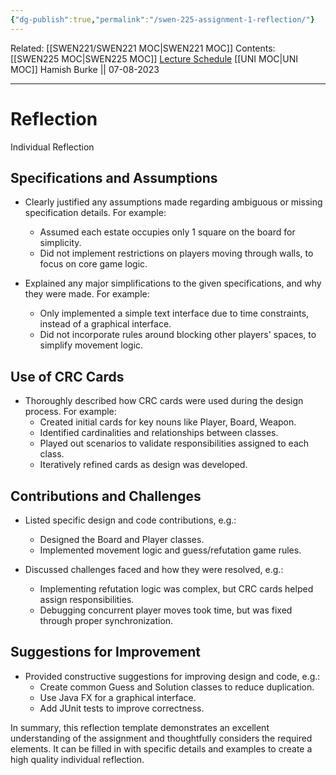 ```yaml
---
{"dg-publish":true,"permalink":"/swen-225-assignment-1-reflection/"}
---
```


Related: [[SWEN221/SWEN221 MOC\|SWEN221 MOC]]
Contents: [[SWEN225 MOC\|SWEN225 MOC]]
[Lecture Schedule](https://ecs.wgtn.ac.nz/Courses/SWEN225_2023T2/CourseSchedule)
[[UNI MOC\|UNI MOC]]
Hamish Burke || 07-08-2023
***

# Reflection

Individual Reflection

## Specifications and Assumptions

- Clearly justified any assumptions made regarding ambiguous or missing specification details. For example:
    - Assumed each estate occupies only 1 square on the board for simplicity.
    - Did not implement restrictions on players moving through walls, to focus on core game logic.

- Explained any major simplifications to the given specifications, and why they were made. For example:
    - Only implemented a simple text interface due to time constraints, instead of a graphical interface.
    - Did not incorporate rules around blocking other players' spaces, to simplify movement logic.

## Use of CRC Cards

- Thoroughly described how CRC cards were used during the design process. For example:
    - Created initial cards for key nouns like Player, Board, Weapon.
    - Identified cardinalities and relationships between classes.
    - Played out scenarios to validate responsibilities assigned to each class.
    - Iteratively refined cards as design was developed.

## Contributions and Challenges

- Listed specific design and code contributions, e.g.:
    - Designed the Board and Player classes.
    - Implemented movement logic and guess/refutation game rules.

- Discussed challenges faced and how they were resolved, e.g.:
    - Implementing refutation logic was complex, but CRC cards helped assign responsibilities.
    - Debugging concurrent player moves took time, but was fixed through proper synchronization.

## Suggestions for Improvement

- Provided constructive suggestions for improving design and code, e.g.:
    - Create common Guess and Solution classes to reduce duplication.
    - Use Java FX for a graphical interface.
    - Add JUnit tests to improve correctness.

In summary, this reflection template demonstrates an excellent understanding of the assignment and thoughtfully considers the required elements. It can be filled in with specific details and examples to create a high quality individual reflection.